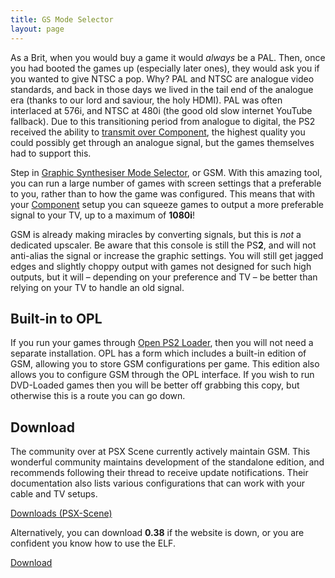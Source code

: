 ```yaml
---
title: GS Mode Selector
layout: page
---
```


As a Brit, when you would buy a game it would _always_ be a PAL. Then, once you had booted the games up (especially later ones), they would ask you if you wanted to give NTSC a pop. Why? PAL and NTSC are analogue video standards, and back in those days we lived in the tail end of the analogue era (thanks to our lord and saviour, the holy HDMI). PAL was often interlaced at 576i, and NTSC at 480i (the good old slow internet YouTube fallback). Due to this transitioning period from analogue to digital, the PS2 received the ability to [transmit over Component](https://revive.today/ps2/display/#cable-component), the highest quality you could possibly get through an analogue signal, but the games themselves had to support this.

Step in [Graphic Synthesiser Mode Selector](http://psx-scene.com/forums/f291/gs-mode-selector-development-feedback-61808/), or GSM. With this amazing tool, you can run a large number of games with screen settings that a preferable to you, rather than to how the game was configured. This means that with your [Component](https://revive.today/ps2/display/#cable-component) setup you can squeeze games to output a more preferable signal to your TV, up to a maximum of **1080i**!

GSM is already making miracles by converting signals, but this is _not_ a dedicated upscaler. Be aware that this console is still the PS**2**, and will not anti-alias the signal or increase the graphic settings. You will still get jagged edges and slightly choppy output with games not designed for such high outputs, but it will – depending on your preference and TV – be better than relying on your TV to handle an old signal.

## Built-in to OPL

If you run your games through [Open PS2 Loader](https://revive.today/ps2/apps/opl/), then you will not need a separate installation. OPL has a form which includes a built-in edition of GSM, allowing you to store GSM configurations per game. This edition also allows you to configure GSM through the OPL interface. If you wish to run DVD-Loaded games then you will be better off grabbing this copy, but otherwise this is a route you can go down.

## Download

The community over at PSX Scene currently actively maintain GSM. This wonderful community maintains development of the standalone edition, and recommends following their thread to receive update notifications. Their documentation also lists various configurations that can work with your cable and TV setups.

<div class="text-center">
	<p class="rt-button"><a href="http://psx-scene.com/forums/f291/gs-mode-selector-development-feedback-61808/#post_message_457518">Downloads (PSX-Scene)</a></p>
</div>

Alternatively, you can download **0.38** if the website is down, or you are confident you know how to use the ELF.

<div class="text-center">
	<p class="rt-button"><a href="https://revive.today/wp-content/uploads/2017/11/GSM_038.zip">Download</a></p>
</div>
